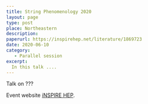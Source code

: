 ```yaml
---
title: String Phenomenology 2020
layout: page
type: post
place: Northeastern
description: 
paperurl: https://inspirehep.net/literature/1869723
date: 2020-06-10
category: 
   - Parallel session
excerpt:
  In this talk ....
---
```



Talk on ???

Event website [iNSPIRE HEP](https://inspirehep.net/authors/1635387?ui-citation-summary=true).
